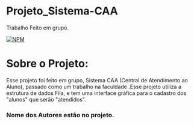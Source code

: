 # Projeto_Sistema-CAA
Trabalho Feito em grupo.

[![NPM](https://img.shields.io/npm/l/react)](https://github.com/raimota/Projeto_Sistema-CAA/blob/master/LICENSE) 

# Sobre o Projeto:

Esse projeto foi feito em grupo, Sistema CAA (Central de Atendimento ao Aluno), passado como um trabalho na faculdade
.Esse projeto utiliza a estrutura de dados Fila, e tem uma interface gráfica para o cadastro dos "alunos" que serão "atendidos".

### Nome dos Autores estão no projeto.
